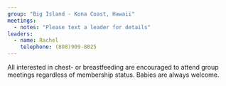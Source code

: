 ```yaml
---
group: "Big Island - Kona Coast, Hawaii"
meetings:
  - notes: "Please text a leader for details"
leaders:
  - name: Rachel
    telephone: (808)909-8025
---
```

All interested in chest- or breastfeeding are encouraged to attend group meetings regardless of membership status. Babies are always welcome.